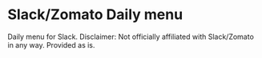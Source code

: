 # Slack/Zomato Daily menu
Daily menu for Slack.
Disclaimer: Not officially affiliated with Slack/Zomato in any way. Provided as is.
